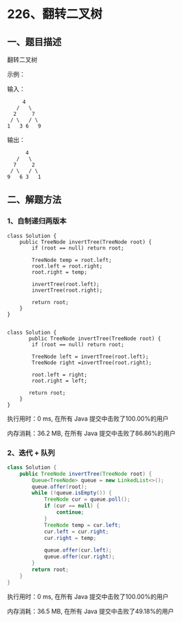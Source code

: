 # 226、翻转二叉树

## 一、题目描述

翻转二叉树

示例：

输入：

```
 	 4
   /   \
  2     7
 / \   / \
1   3 6   9
```

输出：

```
	  4
   /   \
  7     2
 / \   / \
9   6 3   1
```





## 二、解题方法

### 1、自制递归两版本

```
class Solution {
    public TreeNode invertTree(TreeNode root) {
        if (root == null) return root;
           
        TreeNode temp = root.left;
        root.left = root.right;
        root.right = temp;

        invertTree(root.left);
        invertTree(root.right);

        return root;
    }
}


class Solution {
       public TreeNode invertTree(TreeNode root) {
        if (root == null) return root;

        TreeNode left = invertTree(root.left);
        TreeNode right =invertTree(root.right);
        
        root.left = right;
        root.right = left;
        
       return root;
    }
}
```

执行用时：0 ms, 在所有 Java 提交中击败了100.00%的用户

内存消耗：36.2 MB, 在所有 Java 提交中击败了86.86%的用户



### 2、迭代 + 队列

```java
class Solution {
    public TreeNode invertTree(TreeNode root) {
        Queue<TreeNode> queue = new LinkedList<>();
        queue.offer(root);
        while (!queue.isEmpty()) {
            TreeNode cur = queue.poll();
            if (cur == null) {
                continue;
            }
            TreeNode temp = cur.left;
            cur.left = cur.right;
            cur.right = temp;

            queue.offer(cur.left);
            queue.offer(cur.right);
        }
        return root;
    }
}
```

执行用时：0 ms, 在所有 Java 提交中击败了100.00%的用户

内存消耗：36.5 MB, 在所有 Java 提交中击败了49.18%的用户